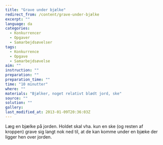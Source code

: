 ```yaml
---
title: "Grave under bjælke"
redirect_from: /content/grave-under-bjælke
excerpt: ""
language: da
categories:
  - Konkurrencer
  - Opgaver
  - Samarbejdsøvelser
tags:
  - Konkurrence
  - Opgave
  - Samarbejdsøvelse
aim: ""
instruction: ""
preparation: ""
preparation_time: ""
time: "10 minutter"
where: ""
materials: "Bjælker, noget relativt blødt jord, ske"
source: ""
solution: ""
gallery:
last_modified_at: 2013-01-09T20:36:03Z
---
```

Læg en bjælke på jorden. Holdet skal vha. kun en ske (og resten af kroppen) grave sig langt nok ned til, at de kan komme under en bjæke der ligger hen over jorden.
